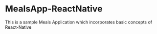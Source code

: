 # MealsApp-ReactNative


This is a sample Meals Application which incorporates basic concepts of React-Native
